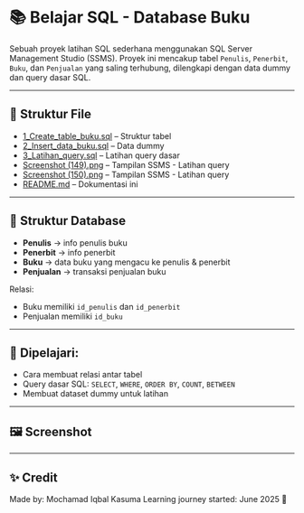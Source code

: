 # 📚 Belajar SQL - Database Buku

Sebuah proyek latihan SQL sederhana menggunakan SQL Server Management Studio (SSMS). Proyek ini mencakup tabel `Penulis`, `Penerbit`, `Buku`, dan `Penjualan` yang saling terhubung, dilengkapi dengan data dummy dan query dasar SQL.

---

## 📁 Struktur File

- [1_Create_table_buku.sql](1_Create_table_buku.sql) – Struktur tabel
- [2_Insert_data_buku.sql](2_Insert_data_buku.sql) – Data dummy
- [3_Latihan_query.sql](3_Latihan_query.sql) – Latihan query dasar
- [Screenshot (149).png](Screenshot%20(149).png) – Tampilan SSMS - Latihan query
- [Screenshot (150).png](Screenshot%20(150).png) – Tampilan SSMS - Latihan query
- [README.md](README.md) – Dokumentasi ini


---

## 🧱 Struktur Database

* **Penulis** → info penulis buku
* **Penerbit** → info penerbit
* **Buku** → data buku yang mengacu ke penulis & penerbit
* **Penjualan** → transaksi penjualan buku

Relasi:

* Buku memiliki `id_penulis` dan `id_penerbit`
* Penjualan memiliki `id_buku`

---

## 🧠 Dipelajari:

* Cara membuat relasi antar tabel
* Query dasar SQL: `SELECT`, `WHERE`, `ORDER BY`, `COUNT`, `BETWEEN`
* Membuat dataset dummy untuk latihan

---

## 🖼️ Screenshot

---

## ✨ Credit

Made by: Mochamad Iqbal Kasuma
Learning journey started: June 2025 🚀
